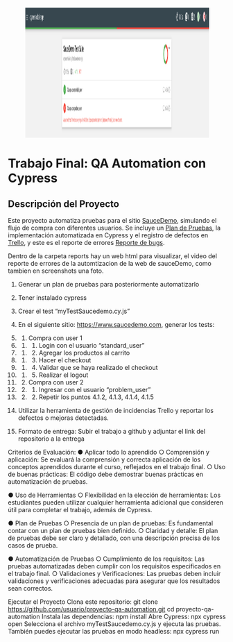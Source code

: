 <figure><img src="/cypress.png" alt="logo" style="height: 300px;"></figure>

# **Trabajo Final: QA Automation con Cypress**

## **Descripción del Proyecto**
Este proyecto automatiza pruebas para el sitio [SauceDemo](https://www.saucedemo.com), simulando el flujo de compra con diferentes usuarios. Se incluye un [Plan de Pruebas](https://docs.google.com/spreadsheets/d/1AHUPmJbamMjzV35YunvaABstV7SwRdkg/edit?usp=sharing&ouid=100517623038913693993&rtpof=true&sd=true), la implementación automatizada en Cypress y el registro de defectos en [Trello](https://trello.com/invite/b/67545f1337b952292f0bb8e3/ATTI24b8807d070ccb58962a561141e86e2e0646633B/swag-labs-qa-automatizacion-challenge),
y este es el reporte de errores [Reporte de bugs](https://docs.google.com/document/d/1FOE358r_KKAoL6Mpg7squfy1zz5_yDVMIa36XfueKCM/edit?usp=sharing).

Dentro de la carpeta reports hay un web html para visualizar, el video del reporte de errores de la automtizacion de la web de sauceDemo, como tambien en screenshots una foto.

1. Generar un plan de pruebas para posteriormente automatizarlo
2. Tener instalado cypress
3. Crear el test “myTestSaucedemo.cy.js”
4. En el siguiente sitio: https://www.saucedemo.com, generar los tests:
4. 1. Compra con user 1
4. 1. 1. Login con el usuario “standard_user”
4. 1. 2. Agregar los productos al carrito
4. 1. 3. Hacer el checkout
4. 1. 4. Validar que se haya realizado el checkout
4. 1. 5. Realizar el logout
4. 2. Compra con user 2
4. 2. 1. Ingresar con el usuario “problem_user”
4. 2. 2. Repetir los puntos 4.1.2, 4.1.3, 4.1.4, 4.1.5

5. Utilizar la herramienta de gestión de incidencias Trello y reportar los
defectos o mejoras detectadas.

6. Formato de entrega: Subir el trabajo a github y adjuntar el link del
repositorio a la entrega

Criterios de Evaluación:
● Aplicar todo lo aprendido
○ Comprensión y aplicación: Se evaluará la comprensión y
correcta aplicación de los conceptos aprendidos durante el curso,
reflejados en el trabajo final.
○ Uso de buenas prácticas: El código debe demostrar
buenas prácticas en automatización de pruebas.

● Uso de Herramientas
○ Flexibilidad en la elección de herramientas: Los estudiantes
pueden utilizar cualquier herramienta adicional que
consideren útil para completar el trabajo, además de Cypress.

● Plan de Pruebas
○ Presencia de un plan de pruebas: Es fundamental contar
con un plan de pruebas bien definido.
○ Claridad y detalle: El plan de pruebas debe ser claro y
detallado, con una descripción precisa de los casos de
prueba.

● Automatización de Pruebas
○ Cumplimiento de los requisitos: Las pruebas automatizadas
deben cumplir con los requisitos especificados en el trabajo
final.
○ Validaciones y Verificaciones: Las pruebas deben incluir
validaciones y verificaciones adecuadas para asegurar
que los resultados sean correctos.

Ejecutar el Proyecto
Clona este repositorio: git clone https://github.com/usuario/proyecto-qa-automation.git 
cd proyecto-qa-automation
Instala las dependencias: npm install
Abre Cypress: npx cypress open
Selecciona el archivo myTestSaucedemo.cy.js y ejecuta las pruebas.
También puedes ejecutar las pruebas en modo headless: npx cypress run